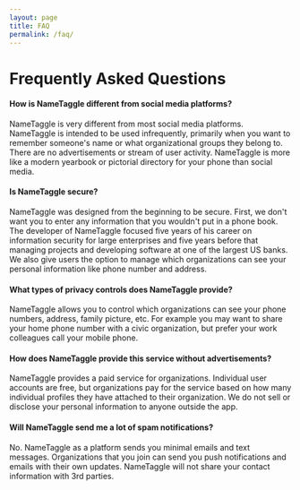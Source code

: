 ```yaml
---
layout: page
title: FAQ
permalink: /faq/
---
```


<h1 class="perm-marker">Frequently Asked Questions</h1>

#### How is NameTaggle different from social media platforms?
NameTaggle is very different from most social media platforms.  NameTaggle is intended to be used infrequently, primarily when you want to remember someone's name or what organizational groups they belong to.  There are no advertisements or stream of user activity.  NameTaggle is more like a modern yearbook or pictorial directory for your phone than social media.

#### Is NameTaggle secure?
NameTaggle was designed from the beginning to be secure.  First, we don't want you to enter any information that you wouldn't put in a phone book.  The developer of NameTaggle focused five years of his career on information security for large enterprises and five years before that managing projects and developing software at one of the largest US banks.  We also give users the option to manage which organizations can see your personal information like phone number and address.

#### What types of privacy controls does NameTaggle provide?
NameTaggle allows you to control which organizations can see your phone numbers, address, family picture, etc.  For example you may want to share your home phone number with a civic organization, but prefer your work colleagues call your mobile phone.

#### How does NameTaggle provide this service without advertisements?
NameTaggle provides a paid service for organizations.  Individual user accounts are free, but organizations pay for the service based on how many individual profiles they have attached to their organization.  We do not sell or disclose your personal information to anyone outside the app.

#### Will NameTaggle send me a lot of spam notifications?
No.  NameTaggle as a platform sends you minimal emails and text messages.  Organizations that you join can send you push notifications and emails with their own updates.  NameTaggle will not share your contact information with 3rd parties.
